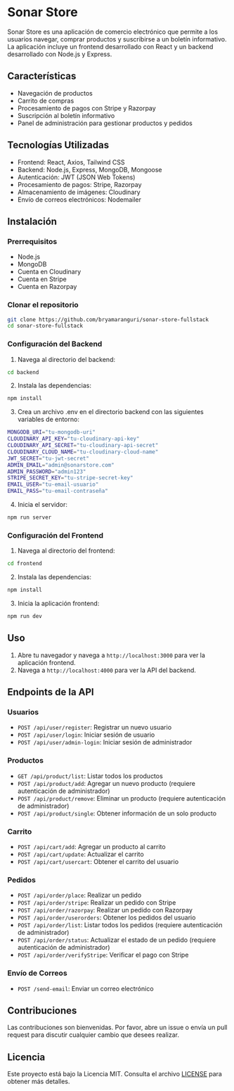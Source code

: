 # Sonar Store

Sonar Store es una aplicación de comercio electrónico que permite a los usuarios navegar, comprar productos y suscribirse a un boletín informativo. La aplicación incluye un frontend desarrollado con React y un backend desarrollado con Node.js y Express.

## Características

- Navegación de productos
- Carrito de compras
- Procesamiento de pagos con Stripe y Razorpay
- Suscripción al boletín informativo
- Panel de administración para gestionar productos y pedidos

## Tecnologías Utilizadas

- Frontend: React, Axios, Tailwind CSS
- Backend: Node.js, Express, MongoDB, Mongoose
- Autenticación: JWT (JSON Web Tokens)
- Procesamiento de pagos: Stripe, Razorpay
- Almacenamiento de imágenes: Cloudinary
- Envío de correos electrónicos: Nodemailer

## Instalación

### Prerrequisitos

- Node.js
- MongoDB
- Cuenta en Cloudinary
- Cuenta en Stripe
- Cuenta en Razorpay

### Clonar el repositorio

```bash
git clone https://github.com/bryamaranguri/sonar-store-fullstack
cd sonar-store-fullstack
```

### Configuración del Backend

1. Navega al directorio del backend:

```bash
cd backend
```

2. Instala las dependencias:

```bash
npm install
```

3. Crea un archivo .env en el directorio backend con las siguientes variables de entorno:

```bash
MONGODB_URI="tu-mongodb-uri"
CLOUDINARY_API_KEY="tu-cloudinary-api-key"
CLOUDINARY_API_SECRET="tu-cloudinary-api-secret"
CLOUDINARY_CLOUD_NAME="tu-cloudinary-cloud-name"
JWT_SECRET="tu-jwt-secret"
ADMIN_EMAIL="admin@sonarstore.com"
ADMIN_PASSWORD="admin123"
STRIPE_SECRET_KEY="tu-stripe-secret-key"
EMAIL_USER="tu-email-usuario"
EMAIL_PASS="tu-email-contraseña"
```

4. Inicia el servidor:

```bash
npm run server
```

### Configuración del Frontend

1. Navega al directorio del frontend:

```bash
cd frontend
```

2. Instala las dependencias:

```bash
npm install
```

3. Inicia la aplicación frontend:

```bash
npm run dev
```

## Uso

1. Abre tu navegador y navega a `http://localhost:3000` para ver la aplicación frontend.
2. Navega a `http://localhost:4000` para ver la API del backend.

## Endpoints de la API

### Usuarios

- `POST /api/user/register`: Registrar un nuevo usuario
- `POST /api/user/login`: Iniciar sesión de usuario
- `POST /api/user/admin-login`: Iniciar sesión de administrador

### Productos

- `GET /api/product/list`: Listar todos los productos
- `POST /api/product/add`: Agregar un nuevo producto (requiere autenticación de administrador)
- `POST /api/product/remove`: Eliminar un producto (requiere autenticación de administrador)
- `POST /api/product/single`: Obtener información de un solo producto

### Carrito

- `POST /api/cart/add`: Agregar un producto al carrito
- `POST /api/cart/update`: Actualizar el carrito
- `POST /api/cart/usercart`: Obtener el carrito del usuario

### Pedidos

- `POST /api/order/place`: Realizar un pedido
- `POST /api/order/stripe`: Realizar un pedido con Stripe
- `POST /api/order/razorpay`: Realizar un pedido con Razorpay
- `POST /api/order/userorders`: Obtener los pedidos del usuario
- `POST /api/order/list`: Listar todos los pedidos (requiere autenticación de administrador)
- `POST /api/order/status`: Actualizar el estado de un pedido (requiere autenticación de administrador)
- `POST /api/order/verifyStripe`: Verificar el pago con Stripe

### Envío de Correos

- `POST /send-email`: Enviar un correo electrónico

## Contribuciones

Las contribuciones son bienvenidas. Por favor, abre un issue o envía un pull request para discutir cualquier cambio que desees realizar.

## Licencia

Este proyecto está bajo la Licencia MIT. Consulta el archivo [LICENSE](LICENSE) para obtener más detalles.
